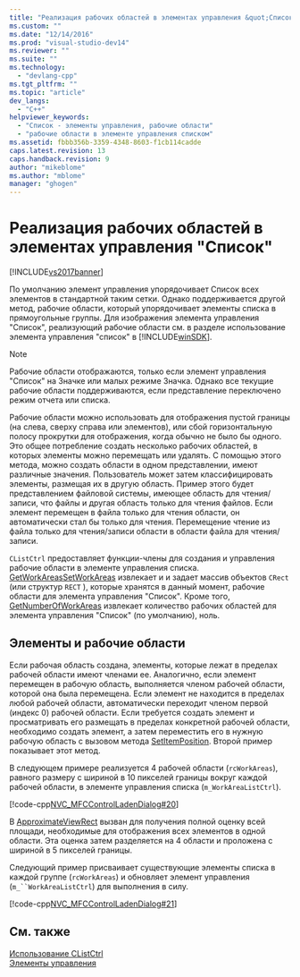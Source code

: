 ```yaml
---
title: "Реализация рабочих областей в элементах управления &quot;Список&quot; | Microsoft Docs"
ms.custom: ""
ms.date: "12/14/2016"
ms.prod: "visual-studio-dev14"
ms.reviewer: ""
ms.suite: ""
ms.technology: 
  - "devlang-cpp"
ms.tgt_pltfrm: ""
ms.topic: "article"
dev_langs: 
  - "C++"
helpviewer_keywords: 
  - "Список - элементы управления, рабочие области"
  - "рабочие области в элементе управления списком"
ms.assetid: fbbb356b-3359-4348-8603-f1cb114cadde
caps.latest.revision: 13
caps.handback.revision: 9
author: "mikeblome"
ms.author: "mblome"
manager: "ghogen"
---
```

# Реализация рабочих областей в элементах управления &quot;Список&quot;
[!INCLUDE[vs2017banner](../assembler/inline/includes/vs2017banner.md)]

По умолчанию элемент управления упорядочивает Список всех элементов в стандартной таким сетки.  Однако поддерживается другой метод, рабочие области, который упорядочивает элементы списка в прямоугольные группы.  Для изображения элемента управления "Список", реализующий рабочие области см. в разделе использование элемента управления "список" в [!INCLUDE[winSDK](../atl/includes/winsdk_md.md)].  
  
> [!NOTE]
>  Рабочие области отображаются, только если элемент управления "Список" на Значке или малых режиме Значка.  Однако все текущие рабочие области поддерживаются, если представление переключено режим отчета или списка.  
  
 Рабочие области можно использовать для отображения пустой границы \(на слева, сверху справа или элементов\), или сбой горизонтальную полосу прокрутки для отображения, когда обычно не было бы одного.  Это общее потребление создать несколько рабочих областей, в которых элементы можно перемещать или удалять.  С помощью этого метода, можно создать области в одном представлении, имеют различные значения.  Пользователь может затем классифицировать элементы, размещая их в другую область.  Пример этого будет представлением файловой системы, имеющее область для чтения\/записи, что файлы и другая область только для чтения файлов.  Если элемент перемещен в файла только для чтения области, он автоматически стал бы только для чтения.  Перемещение чтение из файла только для чтения\/записи области в области файла для чтения\/записи.  
  
 `CListCtrl` предоставляет функции\-члены для создания и управления рабочие области в элементе управления списка.  [GetWorkAreas](../Topic/CListCtrl::GetWorkAreas.md)[SetWorkAreas](../Topic/CListCtrl::SetWorkAreas.md) извлекает и и задает массив объектов `CRect` \(или структур `RECT` \), которые хранятся в данный момент, рабочие области для элемента управления "Список".  Кроме того, [GetNumberOfWorkAreas](../Topic/CListCtrl::GetNumberOfWorkAreas.md) извлекает количество рабочих областей для элемента управления "Список" \(по умолчанию\), ноль.  
  
## Элементы и рабочие области  
 Если рабочая область создана, элементы, которые лежат в пределах рабочей области имеют членами ее.  Аналогично, если элемент перемещен в рабочую область, выполняется членом рабочей области, которой она была перемещена.  Если элемент не находится в пределах любой рабочей области, автоматически переходит членом первой \(индекс 0\) рабочей области.  Если требуется создать элемент и просматривать его размещать в пределах конкретной рабочей области, необходимо создать элемент, а затем переместить его в нужную рабочую область с вызовом метода [SetItemPosition](../Topic/CListCtrl::SetItemPosition.md).  Второй пример показывает этот метод.  
  
 В следующем примере реализуется 4 рабочей области \(`rcWorkAreas`\), равного размеру с шириной в 10 пикселей границы вокруг каждой рабочей области, в элементе управления списка \(`m_WorkAreaListCtrl`\).  
  
 [!code-cpp[NVC_MFCControlLadenDialog#20](../mfc/codesnippet/CPP/implementing-working-areas-in-list-controls_1.cpp)]  
  
 В [ApproximateViewRect](../Topic/CListCtrl::ApproximateViewRect.md) вызван для получения полной оценку всей площади, необходимые для отображения всех элементов в одной области.  Эта оценка затем разделяется на 4 области и проложена с шириной в 5 пикселей границы.  
  
 Следующий пример присваивает существующие элементы списка в каждой группе \(`rcWorkAreas`\) и обновляет элемент управления \(`m_``WorkAreaListCtrl`\) для выполнения в силу.  
  
 [!code-cpp[NVC_MFCControlLadenDialog#21](../mfc/codesnippet/CPP/implementing-working-areas-in-list-controls_2.cpp)]  
  
## См. также  
 [Использование CListCtrl](../Topic/Using%20CListCtrl.md)   
 [Элементы управления](../mfc/controls-mfc.md)